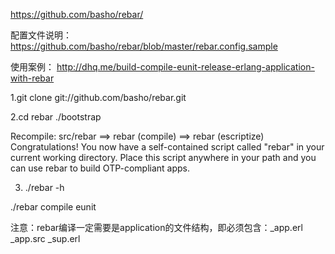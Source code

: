 https://github.com/basho/rebar/

配置文件说明：https://github.com/basho/rebar/blob/master/rebar.config.sample

使用案例：
http://dhq.me/build-compile-eunit-release-erlang-application-with-rebar 


1.git clone git://github.com/basho/rebar.git

2.cd rebar
  ./bootstrap

Recompile: src/rebar
==> rebar (compile)
==> rebar (escriptize)
Congratulations! You now have a self-contained script called "rebar" in
your current working directory. Place this script anywhere in your path
and you can use rebar to build OTP-compliant apps.

3. ./rebar -h

./rebar compile eunit

注意：rebar编译一定需要是application的文件结构，即必须包含：_app.erl _app.src _sup.erl
